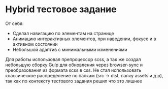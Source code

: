 # Hybrid тестовое задание

От себя:
- Сделал навигацию по элементам на странице
- Анимацию интерактивных элементов, при наведении, фокусе и в активном состоянии
- Небольшой адаптив с минимальными изменениями

Для работы использовал препроцессор scss, а так же создал небольшую сборку Gulp для обновления через browser-synс и преобразования из формата scss в css. Не стал использовать классическое распределение по папкам (src -> dist, папку assets и д.р), так как по контексту тестового задания решил что это лишнее
